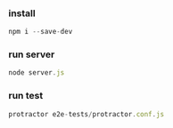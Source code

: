### install
```javascript
npm i --save-dev
```

### run server
```javascript
node server.js
```

### run test
```javascript
protractor e2e-tests/protractor.conf.js
```

